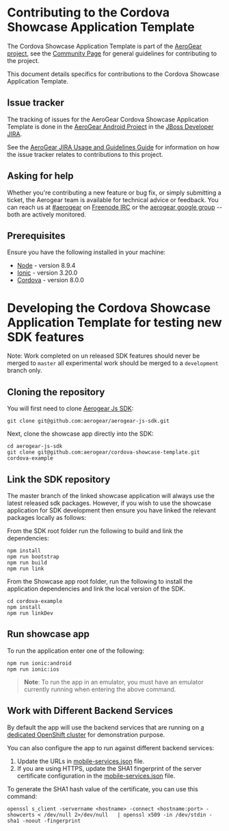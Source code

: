# Contributing to the Cordova Showcase Application Template

The Cordova Showcase Application Template is part of the [AeroGear project](https://aerogear.org/), see the [Community Page](https://aerogear.org/community) for general guidelines for contributing to the project.

This document details specifics for contributions to the Cordova Showcase Application Template.

## Issue tracker

The tracking of issues for the AeroGear Cordova Showcase Application Template is done in the [AeroGear Android Project](https://issues.jboss.org/projects/AEROGEAR/issues) in the [JBoss Developer JIRA](https://issues.jboss.org).

See the [AeroGear JIRA Usage and Guidelines Guide](https://aerogear.org/docs/guides/JIRAUsage/) for information on how the issue tracker relates to contributions to this project.

## Asking for help

Whether you're contributing a new feature or bug fix, or simply submitting a
ticket, the Aerogear team is available for technical advice or feedback. 
You can reach us at [#aerogear](ircs://chat.freenode.net:6697/aerogear) on [Freenode IRC](https://freenode.net/) or the 
[aerogear google group](https://groups.google.com/forum/#!forum/aerogear)
-- both are actively monitored.

## Prerequisites

Ensure you have the following installed in your machine:

- [Node](https://nodejs.org/en/) - version 8.9.4
- [Ionic](https://ionicframework.com/) - version 3.20.0
- [Cordova](https://cordova.apache.org/) - version 8.0.0


# Developing the Cordova Showcase Application Template for testing new SDK features
Note: Work completed on un released SDK features should never be merged to `master` all experimental work should be merged to a `development` branch only.

## Cloning the repository

You will first need to clone [Aerogear Js SDK](https://github.com/aerogear/aerogear-js-sdk):
```
git clone git@github.com:aerogear/aerogear-js-sdk.git
```
Next, clone the showcase app directly into the SDK:
```
cd aerogear-js-sdk
git clone git@github.com:aerogear/cordova-showcase-template.git cordova-example
```

## Link the SDK repository
The master branch of the linked showcase application will always use the latest released sdk packages. However, if you wish to use the showcase application for SDK development then ensure you have linked the relevant packages locally as follows:

From the SDK root folder run the following to build and link the dependencies:
```
npm install
npm run bootstrap
npm run build
npm run link
```

From the Showcase app root folder, run the following to install the application dependencies and link the local version of the SDK.
```
cd cordova-example
npm install 
npm run linkDev
```

## Run showcase app

To run the application enter one of the following:
```
npm run ionic:android 
npm run ionic:ios 
```
> **Note**: To run the app in an emulator, you must have an emulator currently running when entering the above command.

## Work with Different Backend Services

By default the app will use the backend services that are running on [a dedicated OpenShift cluster](https://security.skunkhenry.com:8443) for demonstration purpose.

You can also configure the app to run against different backend services:

1. Update the URLs in [mobile-services.json](src/mobile-services.json) file.
2. If you are using HTTPS, update the SHA1 fingerprint of the server certificate configuration in the [mobile-services.json](src/mobile-services.json) file.

To generate the SHA1 hash value of the certificate, you can use this command:
```
openssl s_client -servername <hostname> -connect <hostname:port> -showcerts < /dev/null 2>/dev/null   | openssl x509 -in /dev/stdin -sha1 -noout -fingerprint
```
